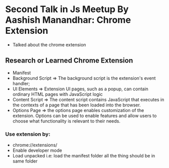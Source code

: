 # Second Talk in Js Meetup By Aashish Manandhar: Chrome Extension

- Talked about the chrome extension

## Research or Learned Chrome Extension

- Manifest
- Background Script => The background script is the extension's event handler;
- UI Elements => Extension UI pages, such as a popup, can contain ordinary HTML pages with JavaScript logic
- Content Script => The content script contains JavaScript that executes in the contexts of a page that has been loaded into the browser.
- Options Page => the options page enables customization of the extension. Options can be used to enable features and allow users to choose what functionality is relevant to their needs.

### Use extension by:

- chrome://extensions/
- Enable developer mode
- Load unpacked i.e: load the manifest folder all the thing should be in same folder



